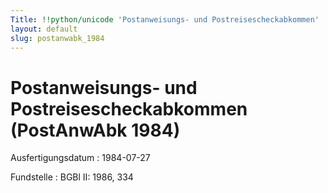 ```yaml
---
Title: !!python/unicode 'Postanweisungs- und Postreisescheckabkommen'
layout: default
slug: postanwabk_1984
---
```


# Postanweisungs- und Postreisescheckabkommen (PostAnwAbk 1984)

Ausfertigungsdatum
:   1984-07-27

Fundstelle
:   BGBl II: 1986, 334

